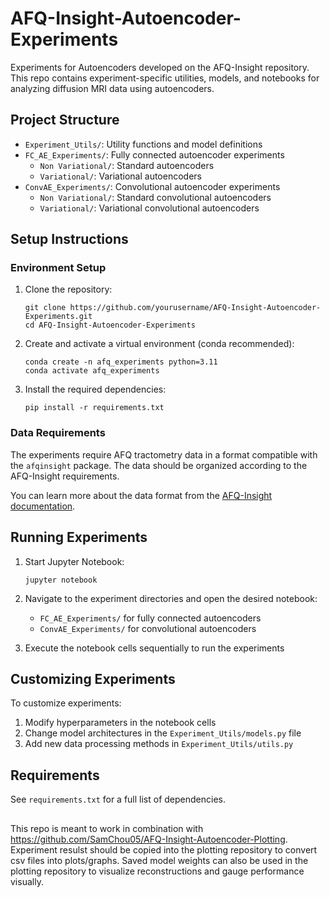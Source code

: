 # AFQ-Insight-Autoencoder-Experiments

Experiments for Autoencoders developed on the AFQ-Insight repository. This repo contains experiment-specific utilities, models, and notebooks for analyzing diffusion MRI data using autoencoders.

## Project Structure

- `Experiment_Utils/`: Utility functions and model definitions
- `FC_AE_Experiments/`: Fully connected autoencoder experiments
  - `Non Variational/`: Standard autoencoders
  - `Variational/`: Variational autoencoders
- `ConvAE_Experiments/`: Convolutional autoencoder experiments
  - `Non Variational/`: Standard convolutional autoencoders
  - `Variational/`: Variational convolutional autoencoders

## Setup Instructions

### Environment Setup

1. Clone the repository:
   ```
   git clone https://github.com/yourusername/AFQ-Insight-Autoencoder-Experiments.git
   cd AFQ-Insight-Autoencoder-Experiments
   ```

2. Create and activate a virtual environment (conda recommended):
   ```
   conda create -n afq_experiments python=3.11
   conda activate afq_experiments
   ```

3. Install the required dependencies:
   ```
   pip install -r requirements.txt
   ```

### Data Requirements

The experiments require AFQ tractometry data in a format compatible with the `afqinsight` package. The data should be organized according to the AFQ-Insight requirements.

You can learn more about the data format from the [AFQ-Insight documentation](https://yeatmanlab.github.io/AFQ-Insight/).

## Running Experiments

1. Start Jupyter Notebook:
   ```
   jupyter notebook
   ```

2. Navigate to the experiment directories and open the desired notebook:
   - `FC_AE_Experiments/` for fully connected autoencoders
   - `ConvAE_Experiments/` for convolutional autoencoders

3. Execute the notebook cells sequentially to run the experiments

## Customizing Experiments

To customize experiments:

1. Modify hyperparameters in the notebook cells
2. Change model architectures in the `Experiment_Utils/models.py` file
3. Add new data processing methods in `Experiment_Utils/utils.py`

## Requirements

See `requirements.txt` for a full list of dependencies.

## 

This repo is meant to work in combination with https://github.com/SamChou05/AFQ-Insight-Autoencoder-Plotting. Experiment resulst should be copied into the plotting repository to convert csv files into plots/graphs. Saved model weights can also be used in the plotting repository to visualize reconstructions and gauge performance visually. 
